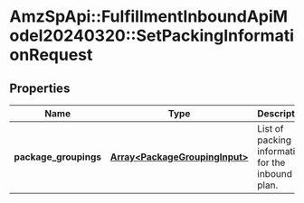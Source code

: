 # AmzSpApi::FulfillmentInboundApiModel20240320::SetPackingInformationRequest

## Properties
Name | Type | Description | Notes
------------ | ------------- | ------------- | -------------
**package_groupings** | [**Array&lt;PackageGroupingInput&gt;**](PackageGroupingInput.md) | List of packing information for the inbound plan. | 


